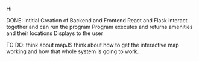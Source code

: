 Hi

DONE:
Intitial Creation of Backend and Frontend
React and Flask interact together and can run the program
Program executes and returns amenities and their locations
Displays to the user

TO DO:
think about mapJS
think about how to get the interactive map working and how that whole system is going to work.
